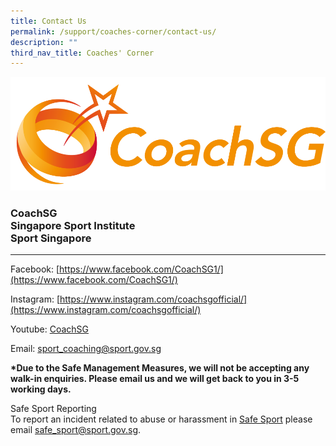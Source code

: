 ```yaml
---
title: Contact Us
permalink: /support/coaches-corner/contact-us/
description: ""
third_nav_title: Coaches' Corner
---
```

![](/images/Support/Coache's%20Corner/CoachSG%20Logo%20Full%20Color%20(1).png)

### **CoachSG <br>Singapore Sport Institute <br>Sport Singapore**
-----------------------------------------------------

Facebook: [https://www.facebook.com/CoachSG1/](https://www.facebook.com/CoachSG1/)

Instagram: [https://www.instagram.com/coachsgofficial/](https://www.instagram.com/coachsgofficial/)

Youtube: [CoachSG](https://www.youtube.com/channel/UC6S-f5ZwoXcGs_TDbimGd5g)

Email: [sport\_coaching@sport.gov.sg](mailto:sport_coaching@sport.gov.sg) 

**\*Due to the Safe Management Measures, we will not be accepting any walk-in enquiries. Please email us and we will get back to you in 3-5 working days.** 

Safe Sport Reporting  
To report an incident related to abuse or harassment in [Safe Sport](https://www.sportsingapore.gov.sg/Athletes-Coaches/Safe-Sport) please email [safe\_sport@sport.gov.sg](mailto:mailto:safe_sport@sport.gov.sg).